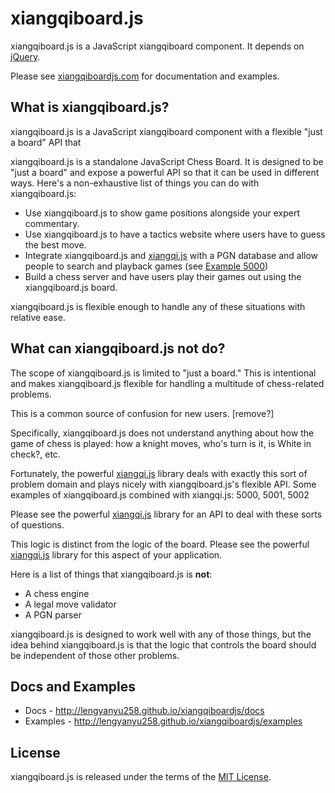 # xiangqiboard.js

xiangqiboard.js is a JavaScript xiangqiboard component. It depends on [jQuery].

Please see [xiangqiboardjs.com] for documentation and examples.

## What is xiangqiboard.js?

xiangqiboard.js is a JavaScript xiangqiboard component with a flexible "just a
board" API that

xiangqiboard.js is a standalone JavaScript Chess Board. It is designed to be "just
a board" and expose a powerful API so that it can be used in different ways.
Here's a non-exhaustive list of things you can do with xiangqiboard.js:

- Use xiangqiboard.js to show game positions alongside your expert commentary.
- Use xiangqiboard.js to have a tactics website where users have to guess the best
  move.
- Integrate xiangqiboard.js and [xiangqi.js] with a PGN database and allow people to
  search and playback games (see [Example 5000])
- Build a chess server and have users play their games out using the
  xiangqiboard.js board.

xiangqiboard.js is flexible enough to handle any of these situations with relative
ease.

## What can xiangqiboard.js **not** do?

The scope of xiangqiboard.js is limited to "just a board." This is intentional and
makes xiangqiboard.js flexible for handling a multitude of chess-related problems.

This is a common source of confusion for new users. [remove?]

Specifically, xiangqiboard.js does not understand anything about how the game of
chess is played: how a knight moves, who's turn is it, is White in check?, etc.

Fortunately, the powerful [xiangqi.js] library deals with exactly this sort of
problem domain and plays nicely with xiangqiboard.js's flexible API. Some examples
of xiangqiboard.js combined with xiangqi.js: 5000, 5001, 5002

Please see the powerful [xiangqi.js] library for an API to deal with these sorts
of questions.


This logic is distinct from the logic of the board. Please see the powerful
[xiangqi.js] library for this aspect of your application.



Here is a list of things that xiangqiboard.js is **not**:

- A chess engine
- A legal move validator
- A PGN parser

xiangqiboard.js is designed to work well with any of those things, but the idea
behind xiangqiboard.js is that the logic that controls the board should be
independent of those other problems.

## Docs and Examples

- Docs - <http://lengyanyu258.github.io/xiangqiboardjs/docs>
- Examples - <http://lengyanyu258.github.io/xiangqiboardjs/examples>

## License

xiangqiboard.js is released under the terms of the [MIT License].

[jQuery]:https://jquery.com/
[xiangqiboardjs.com]:http://lengyanyu258.github.io/xiangqiboardjs
[xiangqi.js]:https://github.com/lengyanyu258/xiangqi.js
[Example 5000]:http://lengyanyu258.github.io/xiangqiboardjs/examples#5000
[MIT License]:LICENSE.md
